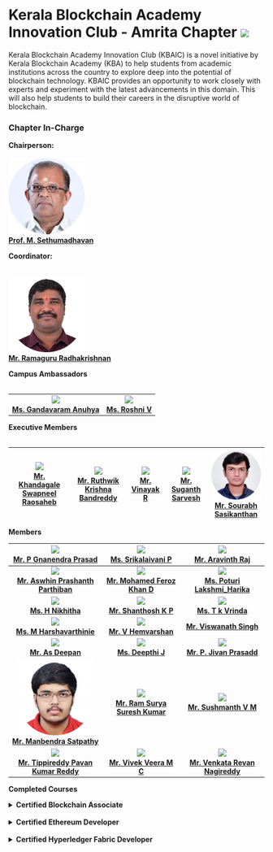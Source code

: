 # Kerala Blockchain Academy Innovation Club - Amrita Chapter ![](https://img.shields.io/badge/-Live-brightgreen)

Kerala Blockchain Academy Innovation Club (KBAIC) is a novel initiative by Kerala Blockchain Academy (KBA) to help students from academic institutions across the country to explore deep into the potential of blockchain technology. KBAIC provides an opportunity to work closely with experts and experiment with the latest advancements in this domain. This will also help students to build their careers in the disruptive world of blockchain.

### Chapter In-Charge 

**Chairperson:** <br/><br/>
<img src="https://raw.githubusercontent.com/Amrita-TIFAC-Cyber-Blockchain/CS-RAM/main/Assets/Faculties/MS.jpg" width="150"> <br/>[**Prof. M. Sethumadhavan**]() <br/>

**Coordinator:** <br/> <br/>

<img src="https://raw.githubusercontent.com/Amrita-TIFAC-Cyber-Blockchain/CS-RAM/main/Assets/Faculties/RR.jpg"  width="150"> <br/> [**Mr. Ramaguru Radhakrishnan**]() <br/>

**Campus Ambassadors** <br/> <br/>

<table>
<tbody>
  <tr>
    <td align="center"><img src="https://ramagururadhakrishnan.github.io/Team/Team/20CYS/Anu.png" width="150"> <a href=""> <br/> <b>Ms. Gandavaram Anuhya</b></a></td>
    <td align="center"><img src="https://ramagururadhakrishnan.github.io/Team/Team/21CYS/Roshni_V.png" width="150"> <br/>  <a href=""><b>Ms. Roshni V</b></a></td>
  </tr>
</tbody>
</table>

**Executive Members** <br/> <br/>

| <img src="https://ramagururadhakrishnan.github.io/Team/Team/21CYS/Swapneel.png" width="150"> <br/> [Mr. Khandagale Swapneel Raosaheb]() | <img src="Assets/Batch-1/Ruthwik_Krishna.png" width="150"> <br/> [Mr. Ruthwik Krishna Bandreddy]()| <img src="Assets/Batch-1/Vinayak_R.png" width="150"> <br/> [**Mr. Vinayak R**]() | <img src="Assets/Batch-1/Suganth_Sarvesh.png" width="150"> <br/> [**Mr. Suganth Sarvesh**]() | <img src="Assets/Batch-1/Sourabh_Sasikanthan.png" width="150"> <br/> [**Mr. Sourabh Sasikanthan**]() |
|:---------:|:---------------:|:---------:|:---------------:|:---------------:|


**Members** 

| <img src="https://ramagururadhakrishnan.github.io/Team/Team/20CYS/GP.png" width="150"> <br/> [Mr. P Gnanendra Prasad]()| <img src="Assets/Batch-1/Srikalaivani_P.png" width="150"> <br/> [Ms. Srikalaivani P]()| <img src="Assets/Batch-1/Aravinth_Raj.png" width="150"> <br/> [Mr. Aravinth Raj]() |
|:--------------------:|:---------------------:|:---------------------:|
| <img src="Assets/Batch-1/Aswhin_Prashanth_Parthiban.png" width="150"> <br/> [**Mr. Aswhin Prashanth Parthiban**]() | <img src="Assets/Batch-1/Feroz_Khan.png" width="150"> <br/> [**Mr. Mohamed Feroz Khan D**]() | <img src="Assets/Batch-1/Lakshmi_Harika.png" width="150"> <br/> [**Ms. Poturi Lakshmi_Harika**]() | 
| <img src="Assets/Batch-1/Nikhitha.png" width="150"> <br/> [**Ms. H Nikhitha**]() | <img src="Assets/Batch-1/Shanthosh_KP.png" width="150"> <br/> [**Mr. Shanthosh K P**]() | <img src="Assets/Batch-1/TK_Vrinda.png" width="150"> <br/> [**Ms. T k Vrinda**]() | 
| <img src="Assets/Batch-1/M_Harshavarthinie.png" width="150"> <br/> [**Ms. M Harshavarthinie**]() | <img src="Assets/Batch-1/Hemvarshan.png" width="150"> <br/> [**Mr. V Hemvarshan**]() | [**Mr. Viswanath Singh**]()  |
| <img src="Assets/Batch-1/As_Deepan.png" width="150"> <br/> [**Mr. As Deepan**]() | <img src="Assets/Batch-1/Deepthi_J.jpg" width="150"> <br/> [**Ms. Deepthi J**]() | <img src="Assets/Batch-1/Jivan_Prasadd.png" width="150"> <br/> [**Mr. P. Jivan Prasadd**]() | 
| <img src="Assets/Batch-1/Manbendra_Satpathy.png" width="150"> <br/> [**Mr. Manbendra Satpathy**]() | <img src="Assets/Batch-1/Ram_Surya_Suresh_Kumar.png" width="150"> <br/> [**Mr. Ram Surya Suresh Kumar**]() | <img src="Assets/Batch-1/Sushmanth_VM.jpg" width="150"> <br/> [**Mr. Sushmanth V M**]()  | 
| <img src="Assets/Batch-1/Tippireddy.png" width="150"> <br/> [**Mr. Tippireddy Pavan Kumar Reddy**]() | <img src="Assets/Batch-1/Vivek_Veera_MC.png" width="150"> <br/> [**Mr. Vivek Veera M C**]() | <img src="Assets/Batch-1/Venkata_Revan.png" width="150"> <br/> [**Mr. Venkata Revan Nagireddy**]()  |

**Completed Courses**

<details close>
    <summary><b>Certified Blockchain Associate</b></summary>
<br>
    <ul>
          <li> <img src="https://img.shields.io/badge/KBAIC-21CYS_BTech-purple"/> <a href="https://verify.kba.ai/view/IIITMK-KBA-CBA-OL-21281">AS Deepan</a> </li>
          <li> <img src="https://img.shields.io/badge/KBAIC-20CYS_MTech-blue"/> <a href="https://verify.kba.ai/view/IIITMK-KBA-CBA-OL-21275">Gandavaram Anuhya</a> </li>
         <li> <img src="https://img.shields.io/badge/KBAIC-20CYS_MTech-blue"/> <a href="https://verify.kba.ai/view/IIITMK-KBA-CBA-OL-21277">P Gnanendra Prasad</a> </li>
         <li> <img src="https://img.shields.io/badge/KBAIC-19CCE_BTech-purple"/> <a href="https://verify.kba.ai/view/IIITMK-KBA-CBA-OL-21279">Hemvarshan M</a> </li>
         <li> <img src="https://img.shields.io/badge/KBAIC-21CYS_BTech-purple"/> <a href="https://verify.kba.ai/view/IIITMK-KBA-CBA-OL-21334">Yaswanth Gadamsetti</a> </li>
         <li> <img src="https://img.shields.io/badge/KBAIC-21CYS_BTech-purple"/> <a href="https://verify.kba.ai/view/IIITMK-KBA-CBA-OL-21305">Nithin S</a> </li>
          <li> <img src="https://img.shields.io/badge/KBAIC-20CYS_MTech-blue"/> <a href="https://verify.kba.ai/view/IIITMK-KBA-CBA-OL-21339">Srikalaivani Pannerselvam</a> </li>  
         <li> <img src="https://img.shields.io/badge/KBAIC-21CYS_BTech-purple"/> <a href="https://verify.kba.ai/view/IIITMK-KBA-CBA-OL-21289">Ruthwik Krishna Bandreddy</a> </li>  
         <li> <img src="https://img.shields.io/badge/KBAIC-21CYS_BTech-purple"/> <a href="https://verify.kba.ai/view/IIITMK-KBA-CBA-OL-21327">Venkata Revan Nagireddy</a> </li>  
         <li> <img src="https://img.shields.io/badge/KBAIC-21CYS_BTech-purple"/> <a href="https://verify.kba.ai/view/IIITMK-KBA-CBA-OL-21317">Vinayak R</a> </li>  
         <li> <img src="https://img.shields.io/badge/KBAIC-21CYS_BTech-purple"/> <a href="https://verify.kba.ai/view/IIITMK-KBA-CBA-OL-21285">Ram Surya Suresh Kumar</a> </li> 
          <li> <img src="https://img.shields.io/badge/KBAIC-21CYS_MTech-purple"/> <a href="https://verify.kba.ai/view/IIITMK-KBA-CBA-OL-21321">Khandagale Swapneel Raosaheb</a> </li> 
          <li> <img src="https://img.shields.io/badge/KBAIC-21CYS_BTech-purple"/> <a href="https://verify.kba.ai/view/IIITMK-KBA-CBA-OL-21439">Manbendra Satpathy</a> </li> 
         <li> <img src="https://img.shields.io/badge/KBAIC-21CYS_BTech-purple"/> <a href="https://verify.kba.ai/view/IIITMK-KBA-CBA-OL-21295">P. Jivan Prasadd</a> </li> 
         <li> <img src="https://img.shields.io/badge/KBAIC-21CYS_MTech-purple"/> <a href="https://verify.kba.ai/view/IIITMK-KBA-CBA-OL-21405">Pothuri Lakshmi Harika</a> </li> 
         <li> <img src="https://img.shields.io/badge/KBAIC-21CYS_BTech-purple"/> <a href="https://verify.kba.ai/view/IIITMK-KBA-CBA-OL-21323">Pavan Kumar Reddy T</a> </li> 
         <li> <img src="https://img.shields.io/badge/KBAIC-21CYS_BTech-purple"/> <a href="https://verify.kba.ai/view/IIITMK-KBA-CBA-OL-21362">Roshni Venkatesan</a> </li> 
         <li> <img src="https://img.shields.io/badge/KBAIC-21CYS_MTech-purple"/> <a href="https://verify.kba.ai/view/IIITMK-KBA-CBA-OL-21299">Mohamed Feroz Khan D</a> </li>
          <li> <img src="https://img.shields.io/badge/KBAIC-21CYS_BTech-purple"/> <a href="https://verify.kba.ai/view/IIITMK-KBA-CBA-OL-21336">Deepthi J</a> </li>
          <li> <img src="https://img.shields.io/badge/KBAIC-21CYS_MTech-purple"/> <a href="https://verify.kba.ai/view/IIITMK-KBA-CBA-OL-21299">Ashwin Prashanth Parthiban</a> </li> 
         <li> <img src="https://img.shields.io/badge/KBAIC-21CYS_BTech-purple"/> <a href="https://verify.kba.ai/view/IIITMK-KBA-CBA-OL-21463">Sourabh Sasikanthan</a> </li> 
         <li> <img src="https://img.shields.io/badge/KBAIC-21CYS_MTech-purple"/> <a href="https://verify.kba.ai/view/IIITMK-KBA-CBA-OL-21407">T K Vrinda</a> </li> 
         <li> <img src="https://img.shields.io/badge/KBAIC-21CYS_MTech-purple"/> <a href="https://verify.kba.ai/view/IIITMK-KBA-CBA-OL-21297">Shanthosh K P</a> </li>
         <li> <img src="https://img.shields.io/badge/KBAIC-21CYS_MTech-purple"/> <a href="https://verify.kba.ai/view/IIITMK-KBA-CBA-OL-21301">Nikhitha H</a> </li> 
    </ul>
</details> <br/>

<details close>
    <summary><b>Certified Ethereum Developer</b></summary>
<br>
    <ul>
        <li><img src="https://img.shields.io/badge/KBAIC-Faculty-teal"/> <a href="https://verify.kba.ai/view/IIITMK-KBA-CED-OL-22522">Ramaguru Radhakrishnan</a> </li>
        <li><img src="https://img.shields.io/badge/KBAIC-19CCE_BTech-purple"/> <a href="https://verify.kba.ai/view/IIITMK-KBA-CED-OL-22507">Hemvarshan M</a> </li>
        <li><img src="https://img.shields.io/badge/KBAIC-20CYS_MTech-blue"/> <a href="https://verify.kba.ai/view/IIITMK-KBA-CED-OL-22540">Gandavaram Anuhya</a> </li>  
    </ul>
</details> <br/>

<details close>
    <summary><b>Certified Hyperledger Fabric Developer</b></summary>
    <br>
    <ul>
        <li><img src="https://img.shields.io/badge/KBAIC-20CYS_MTech-blue"/><a href="https://verify.kba.ai/view/IIITMK-KBA-CHF-OL-22540"> Gandavaram Anuhya</a></li>
    </ul>
<br>

</details> <br/>
